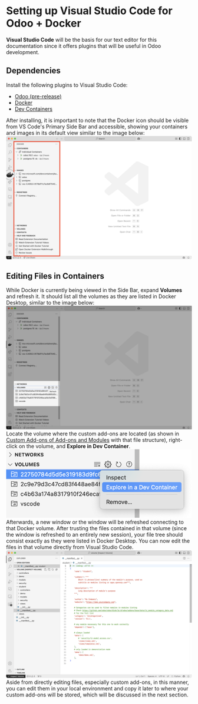 # Setting up Visual Studio Code for Odoo + Docker
**Visual Studio Code** will be the basis for our text editor for this documentation since it offers plugins that will be useful in Odoo development.

## Dependencies
Install the following plugins to Visual Studio Code:

* [Odoo (pre-release)](https://marketplace.visualstudio.com/items/?itemName=Odoo.odoo)
* [Docker](https://marketplace.visualstudio.com/items/?itemName=ms-azuretools.vscode-docker)
* [Dev Containers](https://marketplace.visualstudio.com/items/?itemName=ms-vscode-remote.remote-containers)

After installing, it is important to note that the Docker icon should be visible from VS Code's Primary Side Bar and accessible, showing your containers and images in its default view similar to the image below:
![Screenshot](../img/dockervs.png)

## Editing Files in Containers
While Docker is currently being viewed in the Side Bar, expand **Volumes** and refresh it. It should list all the volumes as they are listed in Docker Desktop, similar to the image below:
![Screenshot](../img/dockervsvols.png)
Locate the volume where the custom add-ons are located (as shown in [Custom Add-ons of Add-ons and Modules](../addons/intro.md#file-locations) with that file structure), right-click on the volume, and **Explore in Dev Container**.
![Screenshot](../img/dockervsdevcontaineropen.png)
Afterwards, a new window or the window will be refreshed connecting to that Docker volume. After trusting the files contained in that volume (since the window is refreshed to an entirely new session), your file tree should consist exactly as they were listed in Docker Desktop. You can now edit the files in that volume directly from Visual Studio Code.
![Screenshot](../img/devcontaineropen.png)
Aside from directly editing files, especially custom add-ons, in this manner, you can edit them in your local environment and copy it later to where your custom add-ons will be stored, which will be discussed in the next section.
